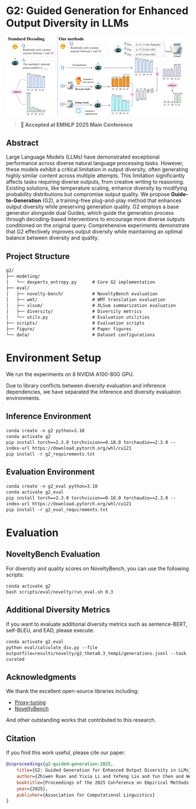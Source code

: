 # G2: Guided Generation for Enhanced Output Diversity in LLMs

![Overview](figure/main.png)

> **🎉 Accepted at EMNLP 2025 Main Conference**

## Abstract

Large Language Models (LLMs) have demonstrated exceptional performance across diverse natural language processing tasks. However, these models exhibit a critical limitation in output diversity, often generating highly similar content across multiple attempts. This limitation significantly affects tasks requiring diverse outputs, from creative writing to reasoning. Existing solutions, like temperature scaling, enhance diversity by modifying probability distributions but compromise output quality. We propose **Guide-to-Generation** (G2), a training-free plug-and-play method that enhances output diversity while preserving generation quality. G2 employs a base generator alongside dual Guides, which guide the generation process through decoding-based interventions to encourage more diverse outputs conditioned on the original query. Comprehensive experiments demonstrate that G2 effectively improves output diversity while maintaining an optimal balance between diversity and quality.


## Project Structure

```
g2/
├── modeling/
│   └── dexperts_entropy.py      # Core G2 implementation
├── eval/
│   ├── novelty-bench/           # NoveltyBench evaluation
│   ├── wmt/                     # WMT translation evaluation
│   ├── xlsum/                   # XLSum summarization evaluation
│   ├── diversity/               # Diversity metrics
│   └── utils.py                 # Evaluation utilities
├── scripts/                     # Evaluation scripts
├── figure/                      # Paper figures
└── data/                        # Dataset configurations
```

# Environment Setup

We run the experiments on 8 NVIDIA A100-80G GPU.

Due to library conflicts between diversity evaluation and inference dependencies, we have separated the inference and diversity evaluation environments.
## Inference Environment
```
conda create -n g2 python=3.10
conda activate g2 
pip install torch==2.3.0 torchvision==0.18.0 torchaudio==2.3.0 --index-url https://download.pytorch.org/whl/cu121
pip install -r g2_requirements.txt
```
## Evaluation Environment
```
conda create -n g2_eval python=3.10
conda activate g2_eval 
pip install torch==2.3.0 torchvision==0.18.0 torchaudio==2.3.0 --index-url https://download.pytorch.org/whl/cu121
pip install -r g2_eval_requirements.txt
```

# Evaluation

## NoveltyBench Evaluation

For diversity and quality scores on NoveltyBench, you can use the following scripts:
```
conda activate g2
bash scripts/eval/novelty/run_eval.sh 0.3
```


## Additional Diversity Metrics

If you want to evaluate additional diversity metrics such as sentence-BERT, self-BLEU, and EAD, please execute:
```
conda activate g2_eval
python eval/calculate_div.py --file outputfile=results/novelty/g2_theta0.3_temp1/generations.jsonl --task curated
```


## Acknowledgments

We thank the excellent open-source libraries including:
- [Proxy-tuning](https://github.com/alisawuffles/proxy-tuning)
- [NoveltyBench](https://github.com/novelty-bench/novelty-bench)

And other outstanding works that contributed to this research.

## Citation

If you find this work useful, please cite our paper:

```bibtex
@inproceedings{g2-guided-generation-2025,
    title={G2: Guided Generation for Enhanced Output Diversity in LLMs},
    author={Zhiwen Ruan and Yixia Li and Yefeng Liu and Yun Chen and Weihua Luo and Peng Li and Yang Liu and Guanhua Chen},
    booktitle={Proceedings of the 2025 Conference on Empirical Methods in Natural Language Processing},
    year={2025},
    publisher={Association for Computational Linguistics}
}
```